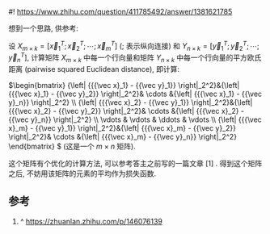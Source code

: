 #! https://www.zhihu.com/question/411785492/answer/1381621785

[comment]: <> (Answer URL: https://www.zhihu.com/question/411785492/answer/1381621785)
[comment]: <> (Question Title: 目标检测中如何计算两个分布之间的相似度？)
[comment]: <> (Author Name: 采石工)
[comment]: <> (Create Time: 2020-08-03 19:19:32)

想到一个思路, 供参考:

设  ${X_{m \times k}} = \left[ {\vec x_1^T;\vec x_2^T; \cdots ;\vec x_m^T} \right]$  (; 表示纵向连接) 和  ${Y_{n \times k}} = \left[ {\vec y_1^T;\vec y_2^T; \cdots ;\vec y_n^T} \right]$, 计算矩阵  ${X_{m \times k}}$  中每一个行向量和矩阵  ${Y_{n \times k}}$  中每一个行向量的平方欧氏距离 (pairwise squared Euclidean distance), 即计算:

$\begin{bmatrix} {\left\| {{{\vec x}_1} - {{\vec y}_1}}
\right\|_2^2}&{\left\| {{{\vec x}_1} - {{\vec y}_2}} \right\|_2^2}& \cdots
&{\left\| {{{\vec x}_1} - {{\vec y}_n}} \right\|_2^2} \\\ {\left\| {{{\vec
x}_2} - {{\vec y}_1}} \right\|_2^2}&{\left\| {{{\vec x}_2} - {{\vec y}_2}}
\right\|_2^2}& \cdots &{\left\| {{{\vec x}_2} - {{\vec y}_n}} \right\|_2^2}
\\\ \vdots & \vdots & \ddots & \vdots \\\ {\left\| {{{\vec x}_m} - {{\vec
y}_1}} \right\|_2^2}&{\left\| {{{\vec x}_m} - {{\vec y}_2}} \right\|_2^2}&
\cdots &{\left\| {{{\vec x}_m} - {{\vec y}_n}} \right\|_2^2} \end{bmatrix}
$  (这是一个  $m \times n$  矩阵).

这个矩阵有个优化的计算方法, 可以参考答主之前写的一篇文章  [1]  . 得到这个矩阵之后, 不妨用该矩阵的元素的平均作为损失函数.

##  参考

  1. ^  [ https://zhuanlan.zhihu.com/p/146076139 ](https://zhuanlan.zhihu.com/p/146076139)

